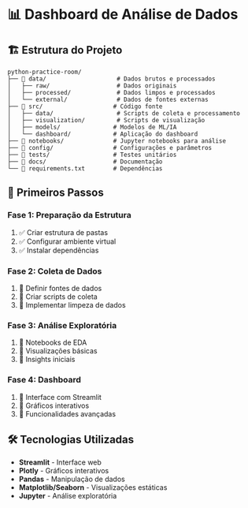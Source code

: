 # 📊 Dashboard de Análise de Dados

## 🏗️ Estrutura do Projeto

```
python-practice-room/
├── 📁 data/                    # Dados brutos e processados
│   ├── raw/                   # Dados originais
│   ├── processed/             # Dados limpos e processados
│   └── external/              # Dados de fontes externas
├── 📁 src/                    # Código fonte
│   ├── data/                  # Scripts de coleta e processamento
│   ├── visualization/         # Scripts de visualização
│   ├── models/               # Modelos de ML/IA
│   └── dashboard/            # Aplicação do dashboard
├── 📁 notebooks/              # Jupyter notebooks para análise
├── 📁 config/                 # Configurações e parâmetros
├── 📁 tests/                  # Testes unitários
├── 📁 docs/                   # Documentação
└── 📁 requirements.txt        # Dependências
```

## 🚀 Primeiros Passos

### **Fase 1: Preparação da Estrutura**
1. ✅ Criar estrutura de pastas
2. ✅ Configurar ambiente virtual
3. ✅ Instalar dependências

### **Fase 2: Coleta de Dados**
1. 🔄 Definir fontes de dados
2. 🔄 Criar scripts de coleta
3. 🔄 Implementar limpeza de dados

### **Fase 3: Análise Exploratória**
1. 🔄 Notebooks de EDA
2. 🔄 Visualizações básicas
3. 🔄 Insights iniciais

### **Fase 4: Dashboard**
1. 🔄 Interface com Streamlit
2. 🔄 Gráficos interativos
3. 🔄 Funcionalidades avançadas

## 🛠️ Tecnologias Utilizadas

- **Streamlit** - Interface web
- **Plotly** - Gráficos interativos
- **Pandas** - Manipulação de dados
- **Matplotlib/Seaborn** - Visualizações estáticas
- **Jupyter** - Análise exploratória
